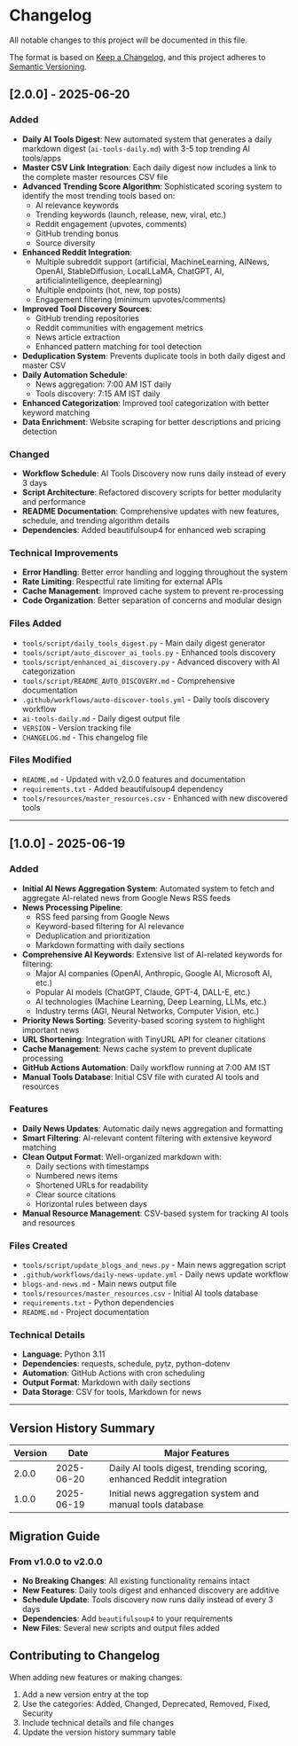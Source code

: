 # Changelog

All notable changes to this project will be documented in this file.

The format is based on [Keep a Changelog](https://keepachangelog.com/en/1.0.0/),
and this project adheres to [Semantic Versioning](https://semver.org/spec/v2.0.0.html).

## [2.0.0] - 2025-06-20

### Added
- **Daily AI Tools Digest**: New automated system that generates a daily markdown digest (`ai-tools-daily.md`) with 3-5 top trending AI tools/apps
- **Master CSV Link Integration**: Each daily digest now includes a link to the complete master resources CSV file
- **Advanced Trending Score Algorithm**: Sophisticated scoring system to identify the most trending tools based on:
  - AI relevance keywords
  - Trending keywords (launch, release, new, viral, etc.)
  - Reddit engagement (upvotes, comments)
  - GitHub trending bonus
  - Source diversity
- **Enhanced Reddit Integration**: 
  - Multiple subreddit support (artificial, MachineLearning, AINews, OpenAI, StableDiffusion, LocalLLaMA, ChatGPT, AI, artificialintelligence, deeplearning)
  - Multiple endpoints (hot, new, top posts)
  - Engagement filtering (minimum upvotes/comments)
- **Improved Tool Discovery Sources**:
  - GitHub trending repositories
  - Reddit communities with engagement metrics
  - News article extraction
  - Enhanced pattern matching for tool detection
- **Deduplication System**: Prevents duplicate tools in both daily digest and master CSV
- **Daily Automation Schedule**: 
  - News aggregation: 7:00 AM IST daily
  - Tools discovery: 7:15 AM IST daily
- **Enhanced Categorization**: Improved tool categorization with better keyword matching
- **Data Enrichment**: Website scraping for better descriptions and pricing detection

### Changed
- **Workflow Schedule**: AI Tools Discovery now runs daily instead of every 3 days
- **Script Architecture**: Refactored discovery scripts for better modularity and performance
- **README Documentation**: Comprehensive updates with new features, schedule, and trending algorithm details
- **Dependencies**: Added beautifulsoup4 for enhanced web scraping

### Technical Improvements
- **Error Handling**: Better error handling and logging throughout the system
- **Rate Limiting**: Respectful rate limiting for external APIs
- **Cache Management**: Improved cache system to prevent re-processing
- **Code Organization**: Better separation of concerns and modular design

### Files Added
- `tools/script/daily_tools_digest.py` - Main daily digest generator
- `tools/script/auto_discover_ai_tools.py` - Enhanced tools discovery
- `tools/script/enhanced_ai_discovery.py` - Advanced discovery with AI categorization
- `tools/script/README_AUTO_DISCOVERY.md` - Comprehensive documentation
- `.github/workflows/auto-discover-tools.yml` - Daily tools discovery workflow
- `ai-tools-daily.md` - Daily digest output file
- `VERSION` - Version tracking file
- `CHANGELOG.md` - This changelog file

### Files Modified
- `README.md` - Updated with v2.0.0 features and documentation
- `requirements.txt` - Added beautifulsoup4 dependency
- `tools/resources/master_resources.csv` - Enhanced with new discovered tools

---

## [1.0.0] - 2025-06-19

### Added
- **Initial AI News Aggregation System**: Automated system to fetch and aggregate AI-related news from Google News RSS feeds
- **News Processing Pipeline**: 
  - RSS feed parsing from Google News
  - Keyword-based filtering for AI relevance
  - Deduplication and prioritization
  - Markdown formatting with daily sections
- **Comprehensive AI Keywords**: Extensive list of AI-related keywords for filtering:
  - Major AI companies (OpenAI, Anthropic, Google AI, Microsoft AI, etc.)
  - Popular AI models (ChatGPT, Claude, GPT-4, DALL-E, etc.)
  - AI technologies (Machine Learning, Deep Learning, LLMs, etc.)
  - Industry terms (AGI, Neural Networks, Computer Vision, etc.)
- **Priority News Sorting**: Severity-based scoring system to highlight important news
- **URL Shortening**: Integration with TinyURL API for cleaner citations
- **Cache Management**: News cache system to prevent duplicate processing
- **GitHub Actions Automation**: Daily workflow running at 7:00 AM IST
- **Manual Tools Database**: Initial CSV file with curated AI tools and resources

### Features
- **Daily News Updates**: Automatic daily news aggregation and formatting
- **Smart Filtering**: AI-relevant content filtering with extensive keyword matching
- **Clean Output Format**: Well-organized markdown with:
  - Daily sections with timestamps
  - Numbered news items
  - Shortened URLs for readability
  - Clear source citations
  - Horizontal rules between days
- **Manual Resource Management**: CSV-based system for tracking AI tools and resources

### Files Created
- `tools/script/update_blogs_and_news.py` - Main news aggregation script
- `.github/workflows/daily-news-update.yml` - Daily news update workflow
- `blogs-and-news.md` - Main news output file
- `tools/resources/master_resources.csv` - Initial AI tools database
- `requirements.txt` - Python dependencies
- `README.md` - Project documentation

### Technical Details
- **Language**: Python 3.11
- **Dependencies**: requests, schedule, pytz, python-dotenv
- **Automation**: GitHub Actions with cron scheduling
- **Output Format**: Markdown with daily sections
- **Data Storage**: CSV for tools, Markdown for news

---

## Version History Summary

| Version | Date | Major Features |
|---------|------|----------------|
| 2.0.0 | 2025-06-20 | Daily AI tools digest, trending scoring, enhanced Reddit integration |
| 1.0.0 | 2025-06-19 | Initial news aggregation system and manual tools database |

## Migration Guide

### From v1.0.0 to v2.0.0
- **No Breaking Changes**: All existing functionality remains intact
- **New Features**: Daily tools digest and enhanced discovery are additive
- **Schedule Update**: Tools discovery now runs daily instead of every 3 days
- **Dependencies**: Add `beautifulsoup4` to your requirements
- **New Files**: Several new scripts and output files added

## Contributing to Changelog

When adding new features or making changes:
1. Add a new version entry at the top
2. Use the categories: Added, Changed, Deprecated, Removed, Fixed, Security
3. Include technical details and file changes
4. Update the version history summary table 